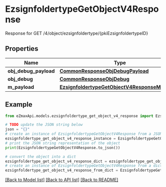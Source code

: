 # EzsignfoldertypeGetObjectV4Response

Response for GET /4/object/ezsignfoldertype/{pkiEzsignfoldertypeID}

## Properties

Name | Type | Description | Notes
------------ | ------------- | ------------- | -------------
**obj_debug_payload** | [**CommonResponseObjDebugPayload**](CommonResponseObjDebugPayload.md) |  | 
**obj_debug** | [**CommonResponseObjDebug**](CommonResponseObjDebug.md) |  | [optional] 
**m_payload** | [**EzsignfoldertypeGetObjectV4ResponseMPayload**](EzsignfoldertypeGetObjectV4ResponseMPayload.md) |  | 

## Example

```python
from eZmaxApi.models.ezsignfoldertype_get_object_v4_response import EzsignfoldertypeGetObjectV4Response

# TODO update the JSON string below
json = "{}"
# create an instance of EzsignfoldertypeGetObjectV4Response from a JSON string
ezsignfoldertype_get_object_v4_response_instance = EzsignfoldertypeGetObjectV4Response.from_json(json)
# print the JSON string representation of the object
print(EzsignfoldertypeGetObjectV4Response.to_json())

# convert the object into a dict
ezsignfoldertype_get_object_v4_response_dict = ezsignfoldertype_get_object_v4_response_instance.to_dict()
# create an instance of EzsignfoldertypeGetObjectV4Response from a dict
ezsignfoldertype_get_object_v4_response_from_dict = EzsignfoldertypeGetObjectV4Response.from_dict(ezsignfoldertype_get_object_v4_response_dict)
```
[[Back to Model list]](../README.md#documentation-for-models) [[Back to API list]](../README.md#documentation-for-api-endpoints) [[Back to README]](../README.md)


